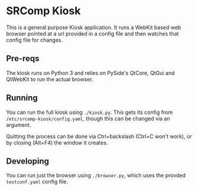 # SRComp Kiosk

This is a general purpose Kiosk application. It runs a WebKit based web
browser pointed at a url provided in a config file and then watches that
config file for changes.

## Pre-reqs

The kiosk runs on Python 3 and relies on PySide's QtCore, QtGui and
QtWebKit to run the actual browser.

## Running

You can run the full kiosk using `./kiosk.py`. This gets its config from
`/etc/srcomp-kiosk/config.yaml`, though this can be changed via an argument.

Quitting the process can be done via Ctrl+backslash (Ctrl+C won't work),
or by closing (Alt+F4) the window it creates.

## Developing

You can run just the browser using `./browser.py`, which uses the provded
`testconf.yaml` config file.
